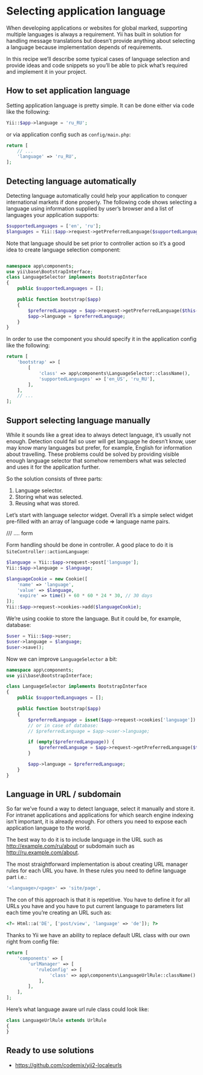 Selecting application language
==============================

When developing applications or websites for global marked, supporting multiple languages is always a requirement.
Yii has built in solution for handling message translations but doesn’t provide anything about selecting a language
because implementation depends of requirements.

In this recipe we’ll describe some typical cases of language selection and provide ideas and code snippets so you’ll
be able to pick what’s required and implement it in your project.

## How to set application language

Setting application language is pretty simple. It can be done either via code like the following:

```php
Yii::$app->language = 'ru_RU';
```

or via application config such as `config/main.php`:

```php
return [
    // ...
    'language' => 'ru_RU',
];
```
## Detecting language automatically

Detecting language automatically could help your application to conquer international markets if done properly.
The following code shows selecting a language using information supplied by user’s browser and a list of languages
your application supports:

```php
$supportedLanguages = ['en', 'ru'];
$languages = Yii::$app->request->getPreferredLanguage($supportedLanguage);
```

Note that language should be set prior to controller action so it’s a good idea to create language selection component:

```php

namespace app\components;
use yii\base\BootstrapInterface;
class LanguageSelector implements BootstrapInterface
{
    public $supportedLanguages = [];

    public function bootstrap($app)
    {
        $preferredLanguage = $app->request->getPreferredLanguage($this->supportedLanguages);
        $app->language = $preferredLanguage;
    }
}
```

In order to use the component you should specify it in the application config like the following:

```php
return [
    'bootstrap' => [
        [
            'class' => app\components\LanguageSelector::className(),
            'supportedLanguages' => ['en_US', 'ru_RU'],
        ],
    ],
    // ...
];
```

## Support selecting language manually

While it sounds like a great idea to always detect language, it’s usually not enough. Detection could fail so
user will get language he doesn’t know, user may know many languages but prefer, for example, English for information
about travelling. These problems could be solved by providing visible enough language selector that somehow remembers
what was selected and uses it for the application further.

So the solution consists of three parts:

1. Language selector.
2. Storing what was selected.
3. Reusing what was stored.

Let’s start with language selector widget. Overall it’s a simple select widget pre-filled with an array of
language code => language name pairs.

/// …. form

Form handling should be done in controller. A good place to do it is `SiteController::actionLanguage`:

```php
$language = Yii::$app->request->post['language'];
Yii::$app->language = $language;

$languageCookie = new Cookie([
    'name' => 'language',
    'value' => $language,
    'expire' => time() + 60 * 60 * 24 * 30, // 30 days
]);
Yii::$app->request->cookies->add($languageCookie);
```

We’re using cookie to store the language. But it could be, for example, database:

```php
$user = Yii::$app->user;
$user->language = $language;
$user->save();
```

Now we can improve `LanguageSelector` a bit:

```php
namespace app\components;
use yii\base\BootstrapInterface;

class LanguageSelector implements BootstrapInterface
{
    public $supportedLanguages = [];

    public function bootstrap($app)
    {
        $preferredLanguage = isset($app->request->cookies['language']) ? (string)$app->request->cookies['language'] : null;
        // or in case of database:
        // $preferredLanguage = $app->user->language;

        if (empty($preferredLanguage)) {
            $preferredLanguage = $app->request->getPreferredLanguage($this->supportedLanguages);
        }

        $app->language = $preferredLanguage;
    }
}
```

## Language in URL / subdomain

So far we’ve found a way to detect language, select it manually and store it. For intranet applications and
applications for which search engine indexing isn’t important, it is already enough. For others you need to
expose each application language to the world.

The best way to do it is to include language in the URL such as http://example.com/ru/about or subdomain
such as http://ru.example.com/about.

The most straightforward implementation is about creating URL manager rules for each URL you have. In these
rules you need to define language part i.e.:

```php
'<language>/<page>' => 'site/page',
```

The con of this approach is that it is repetitive. You have to define it for all URLs you have and
you have to put current language to parameters list each time you’re creating an URL such as:

```php
<?= Html::a('DE', ['post/view', 'language' => 'de']); ?>
```

Thanks to Yii we have an ability to replace default URL class with our own right from config file:

```php
return [
    'components' => [
        'urlManager' => [
           'ruleConfig' => [
                'class' => app\components\LanguageUrlRule::className()
            ],
        ],
    ],
];
```

Here’s what language aware url rule class could look like:

```php
class LanguageUrlRule extends UrlRule
{
}
```

## Ready to use solutions

- https://github.com/codemix/yii2-localeurls
